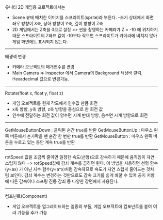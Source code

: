 유니티 2D 게임용 프로젝트에서는

- Scene 뷰에 배치한 이미지를 스프라이트(sprite)라 부른다. -초기 상태에서 화면 좌우 방향이 X축, 상하 방향이 Y축, 깊이 방향이 Z축
- 2D 게임에서는 Z축을 0으로 설정 => 씬을 촬영하는 카메라가 Z = -10 에 위치하기때문
  스프라이트의 Z좌표 값이 -10보다 작으면 스프라이트가 카메라에 비치지 않아 게임 화면에도 표시되지 않는다.

------

배경색 변경

- 카메라 오브젝트의 매개변수를 변경
- Main Camera => Inspector 에서 Camera의 Background 색상바 클릭, Hexadecimal 값으로 변경가능.

------

Rotate(float x, float y, float z)

- 게임 오브젝트를 현재 각도에서 인수값 만큼 회전
- x축 방향, y축 방향, z축 방향을 중심으로 한 회전 값
- 인수에 전달하는 회전 값이 양수면 시계 반대 방향, 음수면 시계 방향으로 회전

------

GetMouseButtonDown : 클릭된 순간 true를 반환
GetMouseButtonUp : 마우스 왼쪽 버튼에서 손가락을 뗀 순간 한 번만 true를 반환
GetMouseButton : 마우스 왼쪽 버튼을 누르고 있는 동안 계속 true를 반환

------

rotSpeed 값을 조금씩 줄이면 일정한 속도(선형)으로 감속하기 때문에 움직임이 자연스럽지 않다 => rotSpeed값에 감쇠 계수를 곱하면 된다.
이 방법을 사용하면 선형 함수(y=ax) 가 아닌 지수 함수(y=a^x)처럼 감속하므로 속도가 자연 스럽게 줄어드는 것처럼 보인다.
감쇠 계수는 변경하는 것만으로도 감속 크기를 쉽게 바꿀 수 있어 공지 저항에 따른 감속이나 스프링 진동 감쇠 등 다양한 장면에서 사용된다.

------

컴포넌트(Component)

- 게임 오브젝트를 업그레이드하는 일종의 부품, 게임 오브젝트에 컴포넌트를 붙여 여러 기능을 추가 가능
